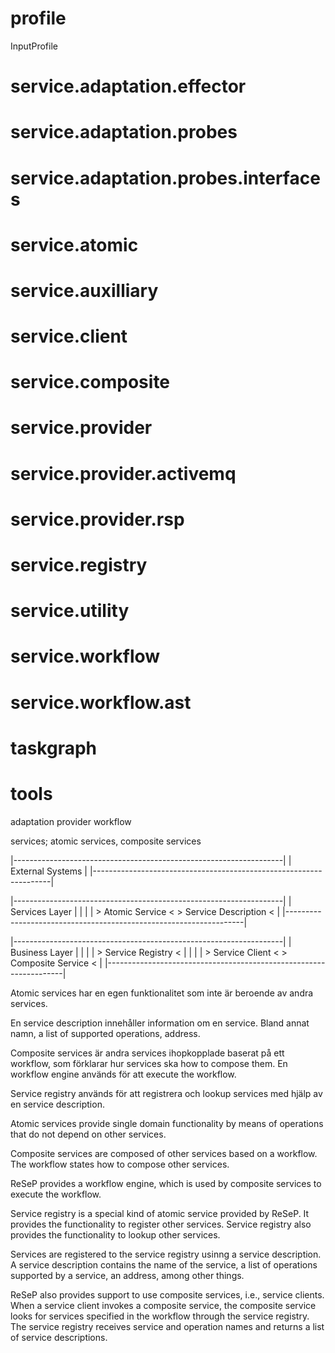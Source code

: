 # profile

InputProfile

# service.adaptation.effector

# service.adaptation.probes

# service.adaptation.probes.interfaces

# service.atomic

# service.auxilliary

# service.client

# service.composite

# service.provider

# service.provider.activemq

# service.provider.rsp

# service.registry

# service.utility

# service.workflow

# service.workflow.ast

# taskgraph

# tools



adaptation
provider
workflow



services; atomic services, composite services

|-------------------------------------------------------------------|
|                     External Systems                              |
|-------------------------------------------------------------------|

|-------------------------------------------------------------------|
| Services Layer                                                    |
|                                                                   |
| > Atomic Service < > Service Description <                        |
|-------------------------------------------------------------------|

|-------------------------------------------------------------------|
| Business Layer                                                    |
|                                                                   |
| > Service Registry                                              < |
|                                                                   |
| > Service Client < > Composite Service <                          |
|-------------------------------------------------------------------|

Atomic services har en egen funktionalitet som inte är beroende av andra services.

En service description innehåller information om en service. Bland annat namn,
a list of supported operations, address.

Composite services är andra services ihopkopplade baserat på ett workflow, som
förklarar hur services ska how to compose them.
En workflow engine används för att execute the workflow.

Service registry används för att registrera och lookup services med hjälp av en
service description.






Atomic services provide single domain functionality by means of operations that
do not depend on other services.

Composite services are composed of other services based on a workflow. The
workflow states how to compose other services.

ReSeP provides a workflow engine, which is used by composite services to execute
the workflow.

Service registry is a special kind of atomic service provided by ReSeP. It
provides the functionality to register other services. Service registry also
provides the functionality to lookup other services.

Services are registered to the service registry usinng a service description.
A service description contains the name of the service, a list of operations
supported by a service, an address, among other things.

ReSeP also provides support to use composite services, i.e., service clients.
When a service client invokes a composite service, the composite service looks
for services specified in the workflow through the service registry. The
service registry receives service and operation names and returns a list of
service descriptions.
